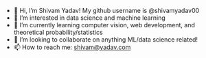 - 👋 Hi, I’m Shivam Yadav! My github username is @shivamyadav00 
- 👀 I’m interested in data science and machine learning
- 🌱 I’m currently learning computer vision, web development, and theoretical probability/statistics
- 💞️ I’m looking to collaborate on anything ML/data science related!
- 📫 How to reach me: shivam@yadav.com

<!---
shivamyadav00/shivamyadav00 is a ✨ special ✨ repository because its `README.md` (this file) appears on your GitHub profile.
You can click the Preview link to take a look at your changes.
--->
